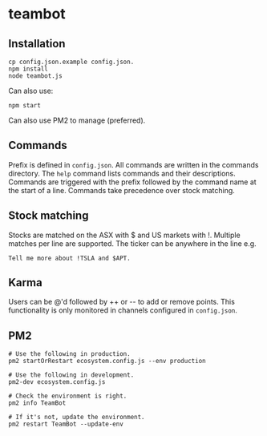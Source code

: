 # teambot


## Installation
```
cp config.json.example config.json.
npm install
node teambot.js
```

Can also use:
```
npm start
```

Can also use PM2 to manage (preferred).

## Commands

Prefix is defined in `config.json`. All commands are written in the commands directory. The `help` command lists commands and their descriptions. Commands are triggered with the prefix followed by the command name at the start of a line. Commands take precedence over stock matching.

## Stock matching
Stocks are matched on the ASX with $ and US markets with !. Multiple matches per line are supported. The ticker can be anywhere in the line e.g.

```
Tell me more about !TSLA and $APT.
```

## Karma
Users can be @'d followed by ++ or -- to add or remove points. This functionality is only monitored in channels configured in `config.json`.

## PM2

```
# Use the following in production.
pm2 startOrRestart ecosystem.config.js --env production

# Use the following in development.
pm2-dev ecosystem.config.js

# Check the environment is right.
pm2 info TeamBot

# If it's not, update the environment.
pm2 restart TeamBot --update-env
```

